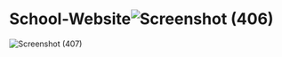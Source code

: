 # School-Website![Screenshot (406)](https://user-images.githubusercontent.com/86476510/170817160-a539f6c7-3415-449c-89c4-0be3292a62f4.png)
![Screenshot (407)](https://user-images.githubusercontent.com/86476510/170817184-eef68db3-a91a-46e0-aa1b-72a4932aaa80.png)
